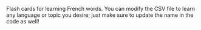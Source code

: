 Flash cards for learning French words.
You can modify the CSV file to learn any language or topic you desire; just make sure to update the name in the code as well!
